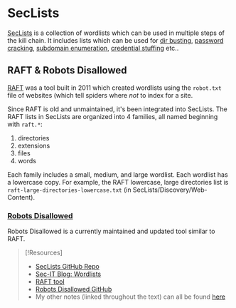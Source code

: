 
# SecLists
[SecLists](https://github.com/danielmiessler/SecLists) is a collection of wordlists which can be used in multiple steps of the kill chain. It includes lists which can be used for [dir busting](/cybersecurity/TTPs/recon/directory-enumeration.md), [password cracking](../../../cracking/password-cracking.md), [subdomain enumeration](/PNPT/PEH/recon/hunting-subdomains.md), [credential stuffing](/PNPT/PEH/exploit-basics/credential-stuffing.md) etc..
## RAFT & Robots Disallowed
[RAFT](https://code.google.com/archive/p/raft/) was a tool built in 2011 which created wordlists using the `robot.txt` file of websites (which tell spiders where *not* to index for a site.

Since RAFT is old and unmaintained, it's been integrated into SecLists. The RAFT lists in SecLists are organized into 4 families, all named beginning with `raft.*`:
1. directories
2. extensions
3. files
4. words

Each family includes a small, medium, and large wordlist. Each wordlist has a lowercase copy. For example, the RAFT lowercase, large directories list is `raft-large-directories-lowercase.txt` (in SecLists/Discovery/Web-Content).
### [Robots Disallowed](robots-disallowed.md)
Robots Disallowed is a currently maintained and updated tool similar to RAFT.

> [!Resources]
> - [SecLists GitHub Repo](https://github.com/danielmiessler/SecLists)
> - [Sec-IT Blog: Wordlists](https://blog.sec-it.fr/en/2021/03/02/web-wordlists/)
> - [RAFT tool](https://code.google.com/archive/p/raft/)
> - [Robots Disallowed GitHub](https://github.com/danielmiessler/RobotsDisallowed)
> - My other notes (linked throughout the text) can all be found [here](https://github.com/TrshPuppy/obsidian-notes)
